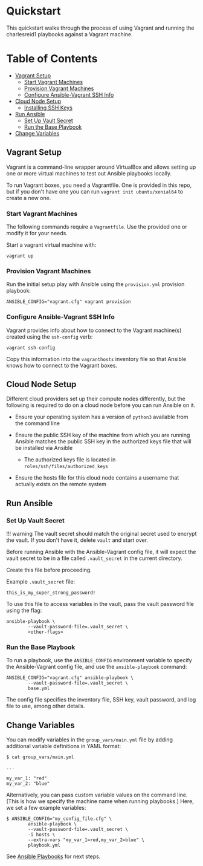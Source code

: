 # Quickstart

This quickstart walks through the process of using
Vagrant and running the charlesreid1 playbooks
against a Vagrant machine.


Table of Contents
=================

* [Vagrant Setup](#vagrant-setup)
    * [Start Vagrant Machines](#start-vagrant-machines)
    * [Provision Vagrant Machines](#provision-vagrant-machines)
    * [Configure Ansible-Vagrant SSH Info](#configure-ansible-vagrant-ssh-info)
* [Cloud Node Setup](#cloud-node-setup)
    * [Installing SSH Keys](#installing-ssh-keys)
* [Run Ansible](#run-ansible)
    * [Set Up Vault Secret](#set-up-vault-secret)
    * [Run the Base Playbook](#run-the-base-playbook)
* [Change Variables](#change-variables)


## Vagrant Setup

Vagrant is a command-line wrapper around
VirtualBox and allows setting up one or more
virtual machines to test out Ansible playbooks
locally.

To run Vagrant boxes, you need a Vagrantfile.
One is provided in this repo, but if you don't have one
you can run `vagrant init ubuntu/xenial64` to create
a new one.


### Start Vagrant Machines

The following commands require a `Vagrantfile`.
Use the provided one or modify it for your needs.

Start a vagrant virtual machine with:

```
vagrant up
```


### Provision Vagrant Machines

Run the initial setup play with Ansible using the 
`provision.yml` provision playbook:

```
ANSIBLE_CONFIG="vagrant.cfg" vagrant provision
```


### Configure Ansible-Vagrant SSH Info

Vagrant provides info about how to connect to
the Vagrant machine(s) created using the `ssh-config`
verb:

```
vagrant ssh-config
```

Copy this information into the `vagranthosts`
inventory file so that Ansible knows how to
connect to the Vagrant boxes.


## Cloud Node Setup

Different cloud providers set up their compute nodes
differently, but the following is required to do
on a cloud node before you can run Ansible on it.

* Ensure your operating system has a version of
  `python3` available from the command line

* Ensure the public SSH key of the machine from
  which you are running Ansible matches the 
  public SSH key in the authorized keys file that
  will be installed via Ansible

    * The authorized keys file is located in 
      `roles/ssh/files/authorized_keys`

* Ensure the hosts file for this cloud node contains
  a username that actually exists on the remote system


## Run Ansible

### Set Up Vault Secret

!!! warning
    The vault secret should match the
    original secret used to encrypt
    the vault. If you don't have it,
    delete `vault` and start over.

Before running Ansible with the Ansible-Vagrant config file,
it will expect the vault secret to be in a file called
`.vault_secret` in the current directory.

Create this file before proceeding.

Example `.vault_secret` file:

```plain
this_is_my_super_strong_password!
```

To use this file to access variables in the vault,
pass the vault password file using the flag:

```
ansible-playbook \
        --vault-password-file=.vault_secret \
        <other-flags>
```

### Run the Base Playbook

To run a playbook, use the `ANSIBLE_CONFIG` environment 
variable to specify the Ansible-Vagrant config file, and 
use the `ansible-playbook` command:

```plain
ANSIBLE_CONFIG="vagrant.cfg" ansible-playbook \
        --vault-password-file=.vault_secret \
        base.yml
```

The config file specifies the inventory file, SSH key,
vault password, and log file to use, among other details.


## Change Variables

You can modify variables in the 
`group_vars/main.yml` file by 
adding additional variable definitions
in YAML format:

```
$ cat group_vars/main.yml 

...

my_var_1: "red"
my_var_2: "blue"

```

Alternatively, you can pass custom
variable values on the command line.
(This is how we specify the machine
name when running playbooks.) Here,
we set a few example variables:

```
$ ANSIBLE_CONFIG="my_config_file.cfg" \
        ansible-playbook \
        --vault-password-file=.vault_secret \
        -i hosts \
        --extra-vars "my_var_1=red,my_var_2=blue" \
        playbook.yml
```

See [Ansible Playbooks](ansible_playbooks.md)
for next steps.

